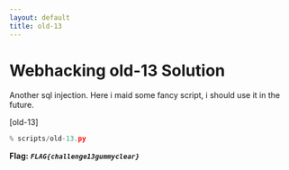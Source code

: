 ```yaml
---
layout: default
title: old-13
---
```


# Webhacking old-13 Solution

Another sql injection.
Here i maid some fancy script, i should use it in the future.

[old-13]
```python
% scripts/old-13.py
```


**Flag:** ***`FLAG{challenge13gummyclear}`*** 

